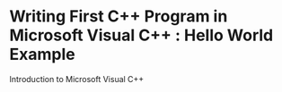 # Writing First C++ Program in Microsoft Visual C++ : Hello World Example
Introduction to Microsoft Visual C++

